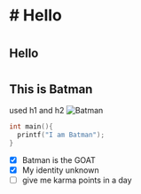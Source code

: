 # <h1># Hello</h1>
# <h2>Hello</h2>
# <h2>This is Batman</h2>
used h1 and h2
![Batman](https://i.pinimg.com/736x/9c/9b/e7/9c9be78eb0e51b298f06dddf0dbd1223.jpg)

```c
int main(){
  printf("I am Batman");
}
```
- [x] Batman is the GOAT
- [x] My identity unknown
- [ ] give me karma points in a day
